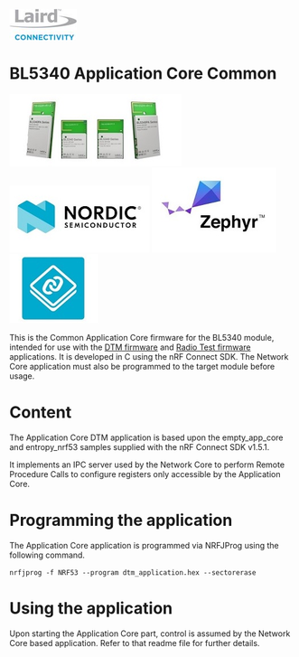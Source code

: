 [![Laird Connectivity](images/Laird_Connectivity_Logo.jpg)](https://www.lairdconnect.com/)
# BL5340 Application Core Common
[![BL5340](images/BL5340.jpg)](https://www.lairdconnect.com/wireless-modules/bluetooth-modules/bluetooth-5-modules/bl5340-series-multi-core-bluetooth-52-802154-nfc-modules)
[![Nordic](images/Nordic_Logo.jpg)](https://www.nordicsemi.com/Products/Low-power-short-range-wireless/nRF5340)
[![Zephyr](images/Zephyr_Logo.jpg)](https://zephyrproject.org/)
[![NCS](images/Ncs_Logo.jpg)](https://www.nordicsemi.com/Software-and-tools/Software/nRF-Connect-SDK)

This is the Common Application Core firmware for the BL5340 module, intended for use with the [DTM firmware] and [Radio Test firmware] applications. It is developed in C using the nRF Connect SDK. The Network Core application must also be programmed to the target module before usage.

# Content

The Application Core DTM application is based upon the empty_app_core and entropy_nrf53 samples supplied with the nRF Connect SDK v1.5.1.

It implements an IPC server used by the Network Core to perform Remote Procedure Calls to configure registers only accessible by the Application Core.

# Programming the application

The Application Core application is programmed via NRFJProg using the following command.

    nrfjprog -f NRF53 --program dtm_application.hex --sectorerase

# Using the application

Upon starting the Application Core part, control is assumed by the Network Core based application. Refer to that readme file for further details.

[DTM firmware]: ../dtm/readme.md "BL5340 DTM"
[Radio Test firmware]: ../radio_test/readme.md "BL5340 Radio Test"
